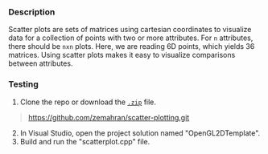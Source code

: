 ### Description
Scatter plots are sets of matrices using cartesian coordinates to visualize data for a collection of points with two or more attributes.
For `n` attributes, there should be `nxn` plots. Here, we are reading 6D points, which yields 36 matrices. Using scatter plots makes it easy to visualize comparisons between attributes.

### Testing

1. Clone the repo or download the [`.zip`](https://github.com/zemahran/scatter-plotting/archive/master.zip) file.
> https://github.com/zemahran/scatter-plotting.git
2. In Visual Studio, open the project solution named "OpenGL2DTemplate".
3. Build and run the "scatterplot.cpp" file.
